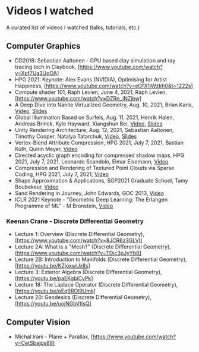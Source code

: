 # Videos I watched
A curated list of videos I watched (talks, tutorials, etc.)

## Computer Graphics
- DD2018: Sebastian Aaltonen - GPU based clay simulation and ray tracing tech in Claybook, [https://www.youtube.com/watch?v=Xpf7Ua3UqOA]
- HPG 2021: Keynote: Alex Evans (NVIDIA), Optimising for Artist Happiness, [https://www.youtube.com/watch?v=eGfX1iWzkh0&t=1222s]
- Compute shader 101, Raph Levien, June 4, 2021, Raph Levien, [https://www.youtube.com/watch?v=DZRn_jNZjbw]
- A Deep Dive into Nanite Virtualized Geometry, Aug. 10, 2021, Brian Karis, [Video](https://youtu.be/eviSykqSUUw), [Slides](http://advances.realtimerendering.com/s2021/Karis_Nanite_SIGGRAPH_Advances_2021_final.pdf)
- Global Illumination Based on Surfels, Aug. 11, 2021, Henrik Halen, Andreas Brinck, Kyle Hayward, Xiangshun Bei, [Video](https://youtu.be/Uea9Wq1XdA4), [Slides](https://advances.realtimerendering.com/s2021/SIGGRAPH%20Advances%202021%20-%20Surfel%20GI.pdf)
- Unity Rendering Architecture, Aug. 12, 2021, Sebastian Aaltonen, Timothy Cooper, Natalya Tatarchuk, [Video](https://youtu.be/6LzcXPIWUbc), [Slides](http://enginearchitecture.realtimerendering.com/downloads/reac2021_unity_rendering_engine_architecture.pdf)
- Vertex-Blend Attribute Compression, HPG 2021, July 7, 2021, Bastian Kuth, Quirin Meyer, [Video](https://www.youtube.com/watch?v=L8IfdFokzDA&t=3920s)
- Directed acyclic graph encoding for compressed shadow maps, HPG 2021, July 7, 2021, Leonardo Scandolo, Elmar Eisemann, [Video](https://www.youtube.com/watch?v=L8IfdFokzDA&t=5710s)
- Compression and Rendering of Textured Point Clouds via Sparse Coding, HPG 2021, July 7, 2021, [Video](https://www.youtube.com/watch?v=L8IfdFokzDA&t=7290s)
- Shape Approximation & Applications, SGP2021 Graduate School, Tamy Boubekeur, [Video](https://www.youtube.com/watch?v=CjBTg1eXZz8)
- Sand Rendering in Journey, John Edwards, GDC 2013, [Video](https://www.youtube.com/watch?v=wt2yYnBRD3U)
- ICLR 2021 Keynote - "Geometric Deep Learning: The Erlangen Programme of ML" - M Bronstein, [Video](https://www.youtube.com/watch?v=w6Pw4MOzMuo)

### Keenan Crane - Discrete Differential Geometry
- Lecture 1: Overview (Discrete Differential Geometry), [https://www.youtube.com/watch?v=8JCR6z3GLVI]
- Lecture 2A: What is a "Mesh?" (Discrete Differential Geometry), [https://www.youtube.com/watch?v=TDic3pJyYb8]
- Lecture 2B: Introduction to Manifolds (Discrete Differential Geometry), [https://youtu.be/KZjoxwUxlIs]
- Lecture 3: Exterior Algebra (Discrete Differential Geometry), [https://youtu.be/paEKgbiCyPk]
- Lecture 18: The Laplace Operator (Discrete Differential Geometry), [https://youtu.be/oEq9ROl9Umk]
- Lecture 20: Geodesics (Discrete Differential Geometry), [https://youtu.be/uojNGbVtlsQ]

## Computer Vision
- Michal Irani - Plane + Parallax, [https://www.youtube.com/watch?v=CetSbajps88]